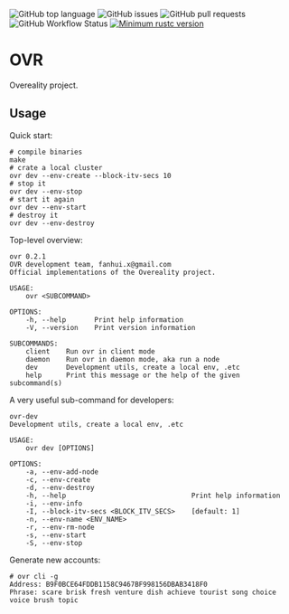 ![GitHub top language](https://img.shields.io/github/languages/top/ccmlm/OVR)
![GitHub issues](https://img.shields.io/github/issues-raw/ccmlm/OVR)
![GitHub pull requests](https://img.shields.io/github/issues-pr-raw/ccmlm/OVR)
![GitHub Workflow Status](https://img.shields.io/github/workflow/status/ccmlm/OVR/Rust)
[![Minimum rustc version](https://img.shields.io/badge/rustc-1.59+-lightgray.svg)](https://github.com/rust-random/rand#rust-version-requirements)

# OVR

Overeality project.

## Usage

Quick start:

```shell
# compile binaries
make
# crate a local cluster
ovr dev --env-create --block-itv-secs 10
# stop it
ovr dev --env-stop
# start it again
ovr dev --env-start
# destroy it
ovr dev --env-destroy
```

Top-level overview:

```shell
ovr 0.2.1
OVR development team, fanhui.x@gmail.com
Official implementations of the Overeality project.

USAGE:
    ovr <SUBCOMMAND>

OPTIONS:
    -h, --help       Print help information
    -V, --version    Print version information

SUBCOMMANDS:
    client    Run ovr in client mode
    daemon    Run ovr in daemon mode, aka run a node
    dev       Development utils, create a local env, .etc
    help      Print this message or the help of the given subcommand(s)
```

A very useful sub-command for developers:

```shell
ovr-dev
Development utils, create a local env, .etc

USAGE:
    ovr dev [OPTIONS]

OPTIONS:
    -a, --env-add-node
    -c, --env-create
    -d, --env-destroy
    -h, --help                               Print help information
    -i, --env-info
    -I, --block-itv-secs <BLOCK_ITV_SECS>    [default: 1]
    -n, --env-name <ENV_NAME>
    -r, --env-rm-node
    -s, --env-start
    -S, --env-stop
```

Generate new accounts:

```shell
# ovr cli -g
Address: B9F0BCE64FDDB1158C9467BF998156DBAB3418F0
Phrase: scare brisk fresh venture dish achieve tourist song choice voice brush topic
```
